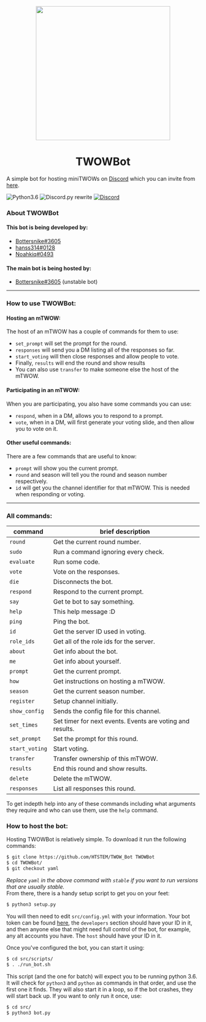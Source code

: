 <p align="center"><img width="350" src="https://botter.doesnt-have-a.life/cq78pep.png"></p>
<h1 align="center">TWOWBot</h1>

A simple bot for hosting miniTWOWs on [Discord](https://discordapp.com) which you can invite from [here](https://discordapp.com/oauth2/authorize?client_id=222869815650418690&scope=bot).

![Python3.6](https://img.shields.io/badge/python-3.6-blue.svg)
![Discord.py rewrite](https://img.shields.io/badge/discord.py-rewrite-orange.svg)
[![Discord](https://discordapp.com/api/guilds/303616392710586373/widget.png)](https://discord.gg/t58ukQW)

### About TWOWBot
#### This bot is being developed by:
* [Bottersnike#3605](https://github.com/Bottersnike)
* [hanss314#0128](https://github.com/hanss314)
* [Noahkiq#0493](https://github.com/Noahkiq)
#### The main bot is being hosted by:
* [Bottersnike#3605]() (unstable bot)

---
### How to use TWOWBot:
#### Hosting an mTWOW:
The host of an mTWOW has a couple of commands for them to use:
* `set_prompt` will set the prompt for the round.
* `responses` will send you a DM listing all of the responses so far.
* `start_voting` will then close responses and allow people to vote.
* Finally, `results` will end the round and show results
* You can also use `transfer` to make someone else the host of the mTWOW.
#### Participating in an mTWOW:
When you are participating, you also have some commands you can use:
* `respond`, when in a DM, allows you to respond to a prompt.
* `vote`, when in a DM, will first generate your voting slide, and then allow you to vote on it.
#### Other useful commands:
There are a few commands that are useful to know:
* `prompt` will show you the current prompt.
* `round` and season will tell you the round and season number respectively.
* `id` will get you the channel identifier for that mTWOW. This is needed when responding or voting.

---
### All commands:
| command        | brief description |
| -------------- | ----------------- |
| `round`        | Get the current round number. |
| `sudo`         | Run a command ignoring every check. |
| `evaluate`     | Run some code. |
| `vote`         | Vote on the responses. |
| `die`          | Disconnects the bot. |
| `respond`      | Respond to the current prompt. |
| `say`          | Get te bot to say something. |
| `help`         | This help message :D |
| `ping`         | Ping the bot. |
| `id`           | Get the server ID used in voting. |
| `role_ids`     | Get all of the role ids for the server. |
| `about`        | Get info about the bot. |
| `me`           | Get info about yourself. |
| `prompt`       | Get the current prompt. |
| `how`          | Get instructions on hosting a mTWOW. |
| `season`       | Get the current season number. |
| `register`     | Setup channel initially. |
| `show_config`  | Sends the config file for this channel. |
| `set_times`    | Set timer for next events.  Events are voting and results. |
| `set_prompt`   | Set the prompt for this round. |
| `start_voting` | Start voting. |
| `transfer`     | Transfer ownership of this mTWOW. |
| `results`      | End this round and show results. |
| `delete`       | Delete the mTWOW. |
| `responses`    | List all responses this round. |

To get indepth help into any of these commands including what arguments they require and who can use them, use the `help` command.

### How to host the bot:
Hosting TWOWBot is relatively simple. To download it run the following commands:
```sh
$ git clone https://github.com/HTSTEM/TWOW_Bot TWOWBot
$ cd TWOWBot/
$ git checkout yaml
```
*Replace `yaml` in the above command with `stable` if you want to run versions that are usually stable.*  
From there, there is a handy setup script to get you on your feet:
```sh
$ python3 setup.py
```
You will then need to edit `src/config.yml` with your information. Your bot token can be found [here](https://discordapp.com/developers/applications/me),
the `developers` section should have your ID in it, and then anyone else that might need full control of the bot,
for example, any alt accounts you have. The `host` should have your ID in it.

Once you've configured the bot, you can start it using:
```sh
$ cd src/scripts/
$ . ./run_bot.sh
```
This script (and the one for batch) will expect you to be running python 3.6. It will check for `python3` and `python` as commands in that order,
and use the first one it finds. They will also start it in a loop, so if the bot crashes, they will start back up. If you want to only run it once, use:
```sh
$ cd src/
$ python3 bot.py
```

